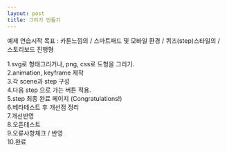 ```yaml
---
layout: post
title: 그리기 만들기
---
```

예제 연습시작
목표 : 카툰느낌의 / 스마트패드 및 모바일 환경 / 퀴즈(step)스타일의 / 스토리보드 진행형

1.svg로 형태그리거나, png, css로 도형을 그리기.<br>
2.animation, keyframe 제작<br>
3.각 scene과 step 구성<br>
4.다음 step 으로 가는 버튼 적용.<br>
5.step 최종 완료 페이지 (Congratulations!)<br>
6.베타테스트 후 개선점 정리<br>
7.개선반영<br>
8.오픈테스트<br>
9.오류샤항체크 / 반영<br>
10.완료<br>

